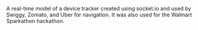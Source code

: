 A real-time model of a device tracker created using socket.io and used by Swiggy, Zomato, and Uber for navigation.
It was also used for the Walmart Sparkathon hackathon.
